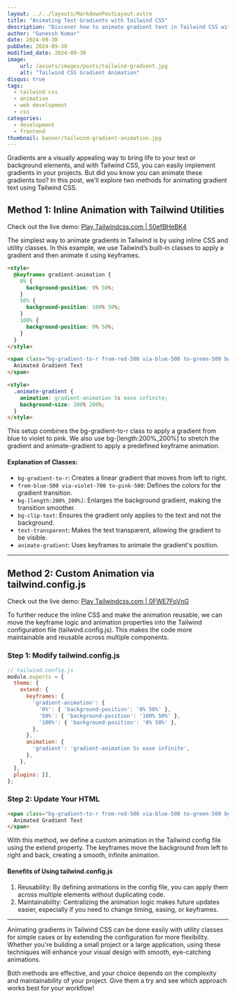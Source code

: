 ```yaml
---
layout: ../../layouts/MarkdownPostLayout.astro
title: "Animating Text Gradients with Tailwind CSS"
description: "Discover how to animate gradient text in Tailwind CSS with step-by-step methods using utility classes and custom configurations for stunning visual effects."
author: "Ganessh Kumar"
date: 2024-09-30
pubDate: 2024-09-30
modified_date: 2024-09-30
image:
    url: /assets/images/posts/tailwind-gradient.jpg
    alt: "Tailwind CSS Gradient Animation"
disqus: true
tags:
  - tailwind css
  - animation
  - web development
  - css
categories:
  - development
  - frontend
thumbnail: banner/tailwind-gradient-animation.jpg
---
```


Gradients are a visually appealing way to bring life to your text or background elements, and with Tailwind CSS, you can easily implement gradients in your projects. But did you know you can animate these gradients too? In this post, we’ll explore two methods for animating gradient text using Tailwind CSS.

## Method 1: Inline Animation with Tailwind Utilities

Check out the live demo: [Play Tailwindcss.com | 50efBHeBK4](https://play.tailwindcss.com/50efBHeBK4)


The simplest way to animate gradients in Tailwind is by using inline CSS and utility classes. In this example, we use Tailwind’s built-in classes to apply a gradient and then animate it using keyframes.

```html
<style>
  @keyframes gradient-animation {
    0% {
      background-position: 0% 50%;
    }
    50% {
      background-position: 100% 50%;
    }
    100% {
      background-position: 0% 50%;
    }
  }
</style>

<span class="bg-gradient-to-r from-red-500 via-blue-500 to-green-500 bg-[length:200%_200%] bg-clip-text text-transparent animate-gradient">
  Animated Gradient Text
</span>

<style>
  .animate-gradient {
    animation: gradient-animation 5s ease infinite;
    background-size: 200% 200%;
  }
</style>
```

This setup combines the bg-gradient-to-r class to apply a gradient from blue to violet to pink. We also use bg-[length:200%_200%] to stretch the gradient and animate-gradient to apply a predefined keyframe animation.

#### Explanation of Classes:
- `bg-gradient-to-r`: Creates a linear gradient that moves from left to right.
- `from-blue-500 via-violet-700 to-pink-500`: Defines the colors for the gradient transition.
- `bg-[length:200%_200%]`: Enlarges the background gradient, making the transition smoother.
- `bg-clip-text`: Ensures the gradient only applies to the text and not the background.
- `text-transparent`: Makes the text transparent, allowing the gradient to be visible.
- `animate-gradient`: Uses keyframes to animate the gradient's position.

---

## Method 2: Custom Animation via tailwind.config.js

Check out the live demo: [Play Tailwindcss.com | 0FWE7FoVnG](https://play.tailwindcss.com/0FWE7FoVnG)

To further reduce the inline CSS and make the animation reusable, we can move the keyframe logic and animation properties into the Tailwind configuration file (tailwind.config.js). This makes the code more maintainable and reusable across multiple components.

### Step 1: Modify tailwind.config.js
```js
// tailwind.config.js
module.exports = {
  theme: {
    extend: {
      keyframes: {
        'gradient-animation': {
          '0%': { 'background-position': '0% 50%' },
          '50%': { 'background-position': '100% 50%' },
          '100%': { 'background-position': '0% 50%' },
        },
      },
      animation: {
        'gradient': 'gradient-animation 5s ease infinite',
      },
    },
  },
  plugins: [],
};
```

### Step 2: Update Your HTML

```html
<span class="bg-gradient-to-r from-red-500 via-blue-500 to-green-500 bg-[length:200%_200%] bg-clip-text text-transparent animate-gradient">
  Animated Gradient Text
</span>
```

With this method, we define a custom animation in the Tailwind config file using the extend property. The keyframes move the background from left to right and back, creating a smooth, infinite animation.

#### Benefits of Using tailwind.config.js
1. Reusability: By defining animations in the config file, you can apply them across multiple elements without duplicating code.
2. Maintainability: Centralizing the animation logic makes future updates easier, especially if you need to change timing, easing, or keyframes.

---

Animating gradients in Tailwind CSS can be done easily with utility classes for simple cases or by extending the configuration for more flexibility. Whether you're building a small project or a large application, using these techniques will enhance your visual design with smooth, eye-catching animations.

Both methods are effective, and your choice depends on the complexity and maintainability of your project. Give them a try and see which approach works best for your workflow!